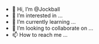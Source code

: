 - 👋 Hi, I’m @Jockball
- 👀 I’m interested in ...
- 🌱 I’m currently learning ...
- 💞️ I’m looking to collaborate on ...
- 📫 How to reach me ...

<!---
Jockball/Jockball is a ✨ special ✨ repository because its `README.md` (this file) appears on your GitHub profile.
You can click the Preview link to take a look at your changes.
--->
